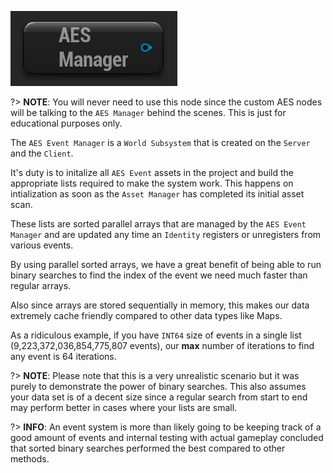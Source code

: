 ![image](../../img/AESManager.png)

?> **NOTE**: You will never need to use this node since the custom AES nodes will be talking to the `AES Manager` behind the scenes. This is just for educational purposes only. 

The `AES Event Manager` is a `World Subsystem` that is created on the `Server` and the `Client`.

It's duty is to initalize all `AES Event` assets in the project and build the appropriate lists required to make the system work. This happens on intialization as soon as the `Asset Manager` has completed its initial asset scan.

These lists are sorted parallel arrays that are managed by the `AES Event Manager` and are updated any time an `Identity` registers or
unregisters from various events.

By using parallel sorted arrays, we have a great benefit of being able to run binary searches to find the index of the event we need much faster than regular arrays.

Also since arrays are stored sequentially in memory, this makes our data extremely cache friendly compared to other data types like Maps.

As a ridiculous example, if you have `INT64` size of events in a single list (9,223,372,036,854,775,807 events), our **max** number of iterations to find any event is 64 iterations. 

?> **NOTE**: Please note that this is a very unrealistic scenario but it was purely to demonstrate the power of binary searches. This also assumes your data set is of a decent size since a regular search from start to end may perform better in cases where your lists are small.

?> **INFO**: An event system is more than likely going to be keeping track of a good amount of events and internal testing with actual gameplay concluded that sorted binary searches performed the best compared to other methods.
